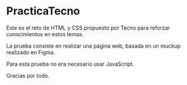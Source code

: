 # PracticaTecno

Este es el reto de HTML y CSS propuesto por Tecno para reforzar conocimientos en estos temas.

La prueba consiste en realizar una página web, basada en un muckup realizado en Figma.

Para esta prueba no era necesario usar JavaScript.

Gracias por todo.